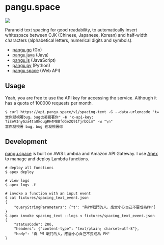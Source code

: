 # pangu.space

[![](https://img.shields.io/badge/made%20with-%e2%9d%a4-ff69b4.svg?style=flat-square)](https://vinta.ws/code/)

Paranoid text spacing for good readability, to automatically insert whitespace between CJK (Chinese, Japanese, Korean) and half-width characters (alphabetical letters, numerical digits and symbols).

- [pangu.go](https://github.com/vinta/pangu) (Go)
- [pangu.java](https://github.com/vinta/pangu.java) (Java)
- [pangu.js](https://github.com/vinta/pangu.js) (JavaScript)
- [pangu.py](https://github.com/vinta/pangu.py) (Python)
- [pangu.space](https://github.com/vinta/pangu.space) (Web API)

## Usage

Yeah, you are free to use the API key for accessing the service. Although it has a quota of 100000 requests per month.

```console
$ curl https://api.pangu.space/v1/spacing-text -G --data-urlencode "t=當你凝視著bug，bug也凝視著你" -H "x-api-key: TiEeVInyGza4ta0kougRH4MBBfdGe2Q91TjrbQLm" -w "\n"
當你凝視著 bug，bug 也凝視著你
```

## Development

[pangu.space](https://api.pangu.space/) is built on AWS Lambda and Amazon API Gateway. I use [Apex](http://apex.run/) to manage and deploy Lambda functions.

```console
# deploy all functions
$ apex deploy

# view logs
$ apex logs -f

# invoke a function with an input event
$ cat fixtures/spacing_text_event.json
{
    "queryStringParameters": {"t": "與PM戰鬥的人，應當小心自己不要成為PM"}
}
$ apex invoke spacing_text --logs < fixtures/spacing_text_event.json
{
    "statusCode": 200,
    "headers": {"content-type": "text/plain; charset=utf-8"},
    "body": "與 PM 戰鬥的人，應當小心自己不要成為 PM"
}
```
